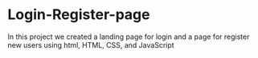 # Login-Register-page
In this project we created a landing page for login and a page for register new users using html, HTML, CSS, and JavaScript

